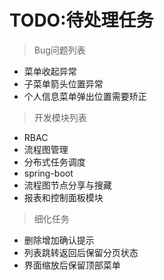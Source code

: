 # TODO:待处理任务

> Bug问题列表

- 菜单收起异常
- 子菜单箭头位置异常
- 个人信息菜单弹出位置需要矫正

> 开发模块列表

- RBAC
- 流程图管理
- 分布式任务调度
- spring-boot
- 流程图节点分享与搜藏
- 报表和控制面板模块

> 细化任务

- 删除增加确认提示
- 列表跳转返回后保留分页状态
- 界面缩放后保留顶部菜单
